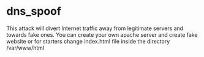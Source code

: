 # dns_spoof

This attack will divert Internet traffic away from legitimate servers and towards fake ones. You can create your own apache server and create fake website or for starters change index.html file inside the directory /var/www/html
